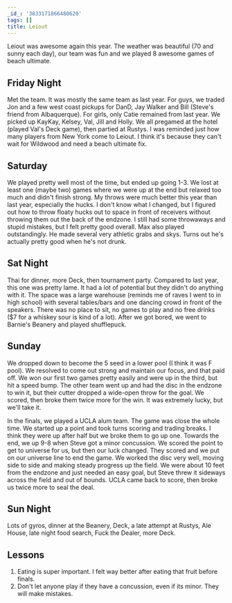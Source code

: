 ```yaml
---
_id_: '3833171866480620'
tags: []
title: Leiout
---
```


Leiout was awesome again this year. The weather was beautiful (70 and sunny each day), our team was fun and we played 8 awesome games of beach ultimate.

## Friday Night

Met the team. It was mostly the same team as last year. For guys, we traded Jon and a few west coast pickups for DanD, Jay Walker and Bill (Steve's friend from Albaquerque). For girls, only Catie remained from last year. We picked up KayKay, Kelsey, Val, Jill and Holly. We all pregamed at the hotel (played Val's Deck game), then partied at Rustys. I was reminded just how many players from New York come to Leiout. I think it's because they can't wait for Wildwood and need a beach ultimate fix. 

## Saturday

We played pretty well most of the time, but ended up going 1-3. We lost at least one (maybe two) games where we were up at the end but relaxed too much and didn't finish strong. My throws were much better this year than last year, especially the hucks. I don't know what I changed, but I figured out how to throw floaty hucks out to space in front of receivers without throwing them out the back of the endzone. I still had some throwaways and stupid mistakes, but I felt pretty good overall. Max also played outstandingly. He made several very athletic grabs and skys. Turns out he's actually pretty good when he's not drunk.

## Sat Night

Thai for dinner, more Deck, then tournament party. Compared to last year, this one was pretty lame. It had a lot of potential but they didn't do anything with it. The space was a large warehouse (reminds me of raves I went to in high school) with several tables/bars and one dancing crowd in front of the speakers. There was no place to sit, no games to play and no free drinks ($7 for a whiskey sour is kind of a lot). After we got bored, we went to Barnie's Beanery and played shufflepuck.

## Sunday

We dropped down to become the 5 seed in a lower pool (I think it was F pool). We resolved to come out strong and maintain our focus, and that paid off. We won our first two games pretty easily and were up in the third, but hit a speed bump. The other team went up and had the disc in the endzone to win it, but their cutter dropped a wide-open throw for the goal. We scored, then broke them twice more for the win. It was extremely lucky, but we'll take it. 

In the finals, we played a UCLA alum team. The game was close the whole time. We started up a point and took turns scoring and trading breaks. I think they were up after half but we broke them to go up one. Towards the end, we up 9-8 when Steve got a minor concussion. We scored the point to get to universe for us, but then our luck changed. They scored and we put on our universe line to end the game. We worked the disc very well, moving side to side and making steady progress up the field. We were about 10 feet from the endzone and just needed an easy goal, but Steve threw it sideways across the field and out of bounds. UCLA came back to score, then broke us twice more to seal the deal.

## Sun Night

Lots of gyros, dinner at the Beanery, Deck, a late attempt at Rustys, Ale House, late night food search, Fuck the Dealer, more Deck.

## Lessons

1. Eating is super important. I felt way better after eating that fruit before finals.
1. Don't let anyone play if they have a concussion, even if its minor. They will make mistakes.
